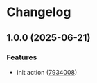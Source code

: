 # Changelog

## 1.0.0 (2025-06-21)


### Features

* init action ([7934008](https://github.com/devredops/cicd-s3-sync/commit/7934008536f8d6b9f7f89cebd3308c4610943f7d))
